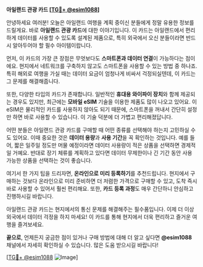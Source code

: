 **아일랜드 관광 카드 [[TG💪+ @esim1088](https://t.me/s/esim1088)]**

안녕하세요 여러분! 오늘은 아일랜드 여행을 계획 중이신 분들에게 정말 유용한 정보를 드릴게요. 바로 **아일랜드 관광 카드**에 대한 이야기입니다. 이 카드는 아일랜드에서 편리하게 데이터를 사용할 수 있도록 설계된 제품으로, 특히 외국에서 오신 분들이라면 반드시 알아두어야 할 필수 아이템이랍니다.

먼저, 이 카드의 가장 큰 장점은 무엇보다도 **스마트폰과 데이터 연결**이 가능하다는 점이에요. 현지에서 네트워크를 구축하지 않고도 스마트폰을 사용할 수 있는 방법 중 하나죠. 특히 해외로 여행을 가실 때는 데이터 요금이 엄청나게 비싸서 걱정되실텐데, 이 카드는 그 문제를 해결해줍니다. 

또한, 다양한 타입의 카드가 존재합니다. 일반적인 **휴대용 와이파이 장치**와 함께 제공되는 경우도 있지만, 최근에는 **모바일 eSIM** 기술을 이용한 제품도 많이 나오고 있어요. 이 eSIM은 물리적인 카드를 사용하지 않아도 되기 때문에, 스마트폰을 꺼내서 간단히 설정만 하면 바로 사용할 수 있습니다. 이 기술 덕분에 더 가볍고 편리해졌답니다.

어떤 분들은 아일랜드 관광 카드를 구매할 때 어떤 종류를 선택해야 하는지 고민하실 수도 있어요. 이때 중요한 것은 **데이터 용량**과 **사용 기간**을 꼭 확인하는 것입니다. 예를 들어, 짧은 일주일 정도만 머물 예정이라면 데이터 사용량이 적은 상품을 선택하면 경제적일 거예요. 반대로 장기 체류를 계획하고 있다면 데이터 무제한이나 긴 기간 동안 사용 가능한 상품을 선택하는 것이 좋습니다.

여기서 한 가지 팁을 드리자면, **온라인으로 미리 등록하기**를 추천드립니다. 현지에서 구매하는 것보다 온라인으로 미리 준비하면 더 저렴한 가격으로 구매할 수 있고, 도착 즉시 바로 사용할 수 있어서 훨씬 편리해요. 또한, **카드 등록 과정**도 매우 간단하니 안심하고 진행하시길 바랍니다.

아일랜드 관광 카드는 현지에서의 통신 문제를 해결해주는 필수품입니다. 이제 더 이상 외국에서 데이터 걱정을 하지 마세요! 이 카드를 통해 현지에서 더욱 편리하고 즐거운 여행을 즐겨보세요.

**끝으로**, 언제든지 궁금한 점이 있거나 구매 방법에 대해 더 알고 싶다면 **@esim1088** 채널에서 자세히 확인하실 수 있습니다. 많은 도움 받으시길 바랍니다! 

[[TG💪+ @esim1088](https://t.me/s/esim1088) ![Image](https://i.postimg.cc/Y0z9fWf4/image.png)]